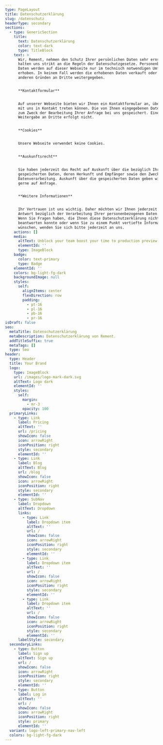 ```yaml
---
type: PageLayout
title: Datenschutzerklärung
slug: /datenschutz
headerType: secondary
sections:
  - type: GenericSection
    title:
      text: Datenschutzerklärung
      color: text-dark
      type: TitleBlock
    text: >
      Wir, Rement, nehmen den Schutz Ihrer persönlichen Daten sehr ernst und
      halten uns strikt an die Regeln der Datenschutzgesetze. Personenbezogene
      Daten werden auf dieser Webseite nur im technisch notwendigen Umfang
      erhoben. In keinem Fall werden die erhobenen Daten verkauft oder aus
      anderen Gründen an Dritte weitergegeben.


      **Kontaktformular**


      Auf unserer Webseite bieten wir Ihnen ein Kontaktformular an, über das Sie
      mit uns in Kontakt treten können. Die von Ihnen eingegebenen Daten werden
      zum Zweck der Bearbeitung Ihrer Anfrage bei uns gespeichert. Eine
      Weitergabe an Dritte erfolgt nicht.


      **Cookies**


      Unsere Webseite verwendet keine Cookies.


      **Auskunftsrecht**


      Sie haben jederzeit das Recht auf Auskunft über die bezüglich Ihrer Person
      gespeicherten Daten, deren Herkunft und Empfänger sowie den Zweck der
      Datenverarbeitung. Auskunft über die gespeicherten Daten geben wir Ihnen
      gerne auf Anfrage.


      **Weitere Informationen**


      Ihr Vertrauen ist uns wichtig. Daher möchten wir Ihnen jederzeit Rede und
      Antwort bezüglich der Verarbeitung Ihrer personenbezogenen Daten stehen.
      Wenn Sie Fragen haben, die Ihnen diese Datenschutzerklärung nicht
      beantworten konnte oder wenn Sie zu einem Punkt vertiefte Informationen
      wünschen, wenden Sie sich bitte jederzeit an uns.
    actions: []
    media:
      altText: Unblock your team boost your time to production preview
      elementId: ''
      type: ImageBlock
    badge:
      color: text-primary
      type: Badge
    elementId: ''
    colors: bg-light-fg-dark
    backgroundImage: null
    styles:
      self:
        alignItems: center
        flexDirection: row
        padding:
          - pt-16
          - pl-16
          - pb-16
          - pr-16
isDraft: false
seo:
  metaTitle: Datenschutzerklärung
  metaDescription: Datenschutzerklärung von Rement.
  addTitleSuffix: true
  metaTags: []
  type: Seo
header:
  type: Header
  title: Your Brand
  logo:
    type: ImageBlock
    url: /images/logo-mark-dark.svg
    altText: Logo dark
    elementId: ''
    styles:
      self:
        margin:
          - mr-3
        opacity: 100
  primaryLinks:
    - type: Link
      label: Pricing
      altText: ''
      url: /pricing
      showIcon: false
      icon: arrowRight
      iconPosition: right
      style: secondary
      elementId: ''
    - type: Link
      label: Blog
      altText: Blog
      url: /blog
      showIcon: false
      icon: arrowRight
      iconPosition: right
      style: secondary
      elementId: ''
    - type: SubNav
      label: Dropdown
      altText: Dropdown
      links:
        - type: Link
          label: Dropdown item
          altText: ''
          url: /
          showIcon: false
          icon: arrowRight
          iconPosition: right
          style: secondary
          elementId: ''
        - type: Link
          label: Dropdown item
          altText: ''
          url: /
          showIcon: false
          icon: arrowRight
          iconPosition: right
          style: secondary
          elementId: ''
        - type: Link
          label: Dropdown item
          altText: ''
          url: /
          showIcon: false
          icon: arrowRight
          iconPosition: right
          style: secondary
          elementId: ''
      labelStyle: secondary
  secondaryLinks:
    - type: Button
      label: Sign up
      altText: Sign up
      url: /
      showIcon: false
      icon: arrowRight
      iconPosition: right
      style: secondary
      elementId: ''
    - type: Button
      label: Log in
      altText: ''
      url: /
      showIcon: false
      icon: arrowRight
      iconPosition: right
      style: primary
      elementId: ''
  variant: logo-left-primary-nav-left
  colors: bg-light-fg-dark
---
```

